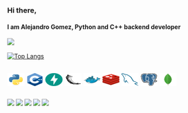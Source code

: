 ### Hi there, 
#### I am Alejandro Gomez, Python and C++ backend developer

<!--
**xandross389/xandross389** is a ✨ _special_ ✨ repository because its `README.md` (this file) appears on your GitHub profile.

Here are some ideas to get you started:

- 🔭 I’m currently working on ...
- 🌱 I’m currently learning ...
- 👯 I’m looking to collaborate on ...
- 🤔 I’m looking for help with ...
- 💬 Ask me about ...
- 📫 How to reach me: ...
- 😄 Pronouns: ...
- ⚡ Fun fact: ...
-->

<div>
<picture>
<source 
  srcset="https://github-readme-stats.vercel.app/api?username=xandross389&show_icons=true&theme=dark"
  media="(prefers-color-scheme: dark)"
/>
<source
  srcset="https://github-readme-stats.vercel.app/api?username=xandross389&show_icons=true"
  media="(prefers-color-scheme: light), (prefers-color-scheme: no-preference)"
/>
<img src="https://github-readme-stats.vercel.app/api?username=xandross389&show_icons=true" />
</picture>
</div>


[![Top Langs](https://github-readme-stats.vercel.app/api/top-langs/?username=xandross389&layout=compact)](https://github.com/anuraghazra/github-readme-stats)


<div style="display: inline_block"><br>
  <img align="center" alt="Xandross-Python" height="30" width="40" src="https://github.com/devicons/devicon/blob/master/icons/python/python-original.svg">  
  <img align="center" alt="Xandross-C++" height="30" width="40" src="https://github.com/devicons/devicon/blob/master/icons/cplusplus/cplusplus-original.svg">
  <!--<img align="center" alt="Xandross-VSCode" height="30" width="40" src="https://raw.githubusercontent.com/devicons/devicon/master/icons/vscode/vscode-original.svg"> -->
  
  <img align="center" alt="Xandross-FastAPI" height="30" width="40" src="https://raw.githubusercontent.com/devicons/devicon/master/icons/fastapi/fastapi-original.svg">
  <img align="center" alt="Xandross-Flask" height="30" width="40" src="https://github.com/devicons/devicon/blob/master/icons/flask/flask-original.svg">   
  
  <img align="center" alt="Xandross-Docker" height="30" width="40" src="https://raw.githubusercontent.com/devicons/devicon/master/icons/docker/docker-original.svg"> 
  <img align="center" alt="Xandross-Redis" height="30" width="40" src="https://raw.githubusercontent.com/devicons/devicon/master/icons/redis/redis-original.svg">
   <img align="center" alt="Xandross-MySQL" height="30" width="40" src="https://raw.githubusercontent.com/devicons/devicon/master/icons/mysql/mysql-original.svg">
  <img align="center" alt="Xandross-PostgreSQL" height="30" width="40" src="https://raw.githubusercontent.com/devicons/devicon/master/icons/postgresql/postgresql-original.svg">
  <img align="center" alt="Xandross-MongoDB" height="30" width="40" src="https://raw.githubusercontent.com/devicons/devicon/master/icons/mongodb/mongodb-original.svg">  
  
  
  <!--
<img align="center" alt="Xandross-DJango" height="30" width="40" src="https://raw.githubusercontent.com/devicons/devicon/master/icons/django/django-plain-wordmark.svg">   
  <img align="center" alt="Xandross-Bash" height="30" width="40" src="https://raw.githubusercontent.com/devicons/devicon/master/icons/bash/bash-plain.svg">  
  <img align="center" alt="Xandross-Debian" height="30" width="40" src="https://raw.githubusercontent.com/devicons/devicon/master/icons/debian/debian-original.svg">  
  <img align="center" alt="Xandross-Linux" height="30" width="40" src="https://raw.githubusercontent.com/devicons/devicon/master/icons/linux/linux-original.svg"> 
-->
  
</div>
  
  ##
 
<div>
  <a href="https://www.linkedin.com/in/alejandro-gomez-jimenez" target="_blank"><img src="https://img.shields.io/badge/-LinkedIn-%230077B5?style=for-the-badge&logo=linkedin&logoColor=white" target="_blank"></a> 
  <a href="https://t.me/XandrOSS389" target="_blank"><img src="https://img.shields.io/badge/Telegram-2CA5E0?style=for-the-badge&logo=telegram&logoColor=white" target="_blank"></a> 
  <a href="https://wa.me/5354389534" target="_blank"><img src="https://img.shields.io/badge/WhatsApp-25D366?style=for-the-badge&logo=whatsapp&logoColor=white" target="_blank"></a>
  <a href="https://wa.me/5354389534" target="_blank"><img src="https://img.shields.io/badge/Signal-%23039BE5.svg?&style=for-the-badge&logo=Signal&logoColor=white" target="_blank"></a>
  <a href = "mailto:xandross389@gmail.com"><img src="https://img.shields.io/badge/-Gmail-%23333?style=for-the-badge&logo=gmail&logoColor=white" target="_blank"></a>  
</div>
